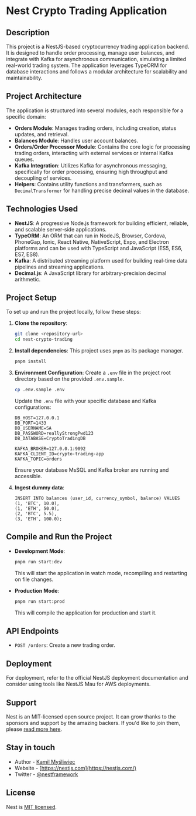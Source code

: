 # Nest Crypto Trading Application

## Description

This project is a NestJS-based cryptocurrency trading application backend. It is designed to handle order processing, manage user balances, and integrate with Kafka for asynchronous communication, simulating a limited real-world trading system. The application leverages TypeORM for database interactions and follows a modular architecture for scalability and maintainability.

## Project Architecture

The application is structured into several modules, each responsible for a specific domain:

- **Orders Module**: Manages trading orders, including creation, status updates, and retrieval.
- **Balances Module**: Handles user account balances.
- **Orders/Order Processor Module**: Contains the core logic for processing trading orders, interacting with external services or internal Kafka queues.
- **Kafka Integration**: Utilizes Kafka for asynchronous messaging, specifically for order processing, ensuring high throughput and decoupling of services.
- **Helpers**: Contains utility functions and transformers, such as `DecimalTransformer` for handling precise decimal values in the database.

## Technologies Used

- **NestJS**: A progressive Node.js framework for building efficient, reliable, and scalable server-side applications.
- **TypeORM**: An ORM that can run in NodeJS, Browser, Cordova, PhoneGap, Ionic, React Native, NativeScript, Expo, and Electron platforms and can be used with TypeScript and JavaScript (ES5, ES6, ES7, ES8).
- **Kafka**: A distributed streaming platform used for building real-time data pipelines and streaming applications.
- **Decimal.js**: A JavaScript library for arbitrary-precision decimal arithmetic.

## Project Setup

To set up and run the project locally, follow these steps:

1.  **Clone the repository**:

    ```bash
    git clone <repository-url>
    cd nest-crypto-trading
    ```

2.  **Install dependencies**:
    This project uses `pnpm` as its package manager.

    ```bash
    pnpm install
    ```

3.  **Environment Configuration**:
    Create a `.env` file in the project root directory based on the provided `.env.sample`.

    ```bash
    cp .env.sample .env
    ```

    Update the `.env` file with your specific database and Kafka configurations:

    ```
    DB_HOST=127.0.0.1
    DB_PORT=1433
    DB_USERNAME=SA
    DB_PASSWORD=reallyStrongPwd123
    DB_DATABASE=CryptoTradingDB

    KAFKA_BROKER=127.0.0.1:9092
    KAFKA_CLIENT_ID=crypto-trading-app
    KAFKA_TOPIC=orders
    ```

    Ensure your database MsSQL and Kafka broker are running and accessible.

4.  **Ingest dummy data**:
    ```
    INSERT INTO balances (user_id, currency_symbol, balance) VALUES
    (1, 'BTC', 10.0),
    (1, 'ETH', 50.0),
    (2, 'BTC', 5.5),
    (3, 'ETH', 100.0);
    ```

## Compile and Run the Project

- **Development Mode**:

  ```bash
  pnpm run start:dev
  ```

  This will start the application in watch mode, recompiling and restarting on file changes.

- **Production Mode**:
  ```bash
  pnpm run start:prod
  ```
  This will compile the application for production and start it.

## API Endpoints

- `POST /orders`: Create a new trading order.

## Deployment

For deployment, refer to the official NestJS deployment documentation and consider using tools like NestJS Mau for AWS deployments.

## Support

Nest is an MIT-licensed open source project. It can grow thanks to the sponsors and support by the amazing backers. If you'd like to join them, please [read more here](https://docs.nestjs.com/support).

## Stay in touch

- Author - [Kamil Myśliwiec](https://twitter.com/kammysliwiec)
- Website - [https://nestjs.com](https://nestjs.com/)
- Twitter - [@nestframework](https://twitter.com/nestframework)

## License

Nest is [MIT licensed](https://github.com/nestjs/nest/blob/master/LICENSE).
